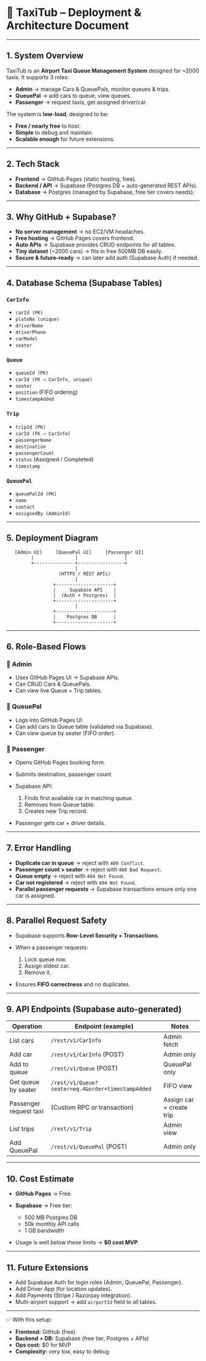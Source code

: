 # 🚖 TaxiTub – Deployment & Architecture Document

---

## 1. System Overview

TaxiTub is an **Airport Taxi Queue Management System** designed for \~2000 taxis.
It supports 3 roles:

* **Admin** → manage Cars & QueuePals, monitor queues & trips.
* **QueuePal** → add cars to queue, view queues.
* **Passenger** → request taxis, get assigned driver/car.

The system is **low-load**, designed to be:

* **Free / nearly free** to host.
* **Simple** to debug and maintain.
* **Scalable enough** for future extensions.

---

## 2. Tech Stack

* **Frontend** → GitHub Pages (static hosting, free).
* **Backend / API** → Supabase (Postgres DB + auto-generated REST APIs).
* **Database** → Postgres (managed by Supabase, free tier covers needs).

---

## 3. Why GitHub + Supabase?

* **No server management** → no EC2/VM headaches.
* **Free hosting** → GitHub Pages covers frontend.
* **Auto APIs** → Supabase provides CRUD endpoints for all tables.
* **Tiny dataset** (\~2000 cars) → fits in free 500MB DB easily.
* **Secure & future-ready** → can later add auth (Supabase Auth) if needed.

---

## 4. Database Schema (Supabase Tables)

### `CarInfo`

* `carId (PK)`
* `plateNo (unique)`
* `driverName`
* `driverPhone`
* `carModel`
* `seater`

### `Queue`

* `queueId (PK)`
* `carId (FK → CarInfo, unique)`
* `seater`
* `position` (FIFO ordering)
* `timestampAdded`

### `Trip`

* `tripId (PK)`
* `carId (FK → CarInfo)`
* `passengerName`
* `destination`
* `passengerCount`
* `status` (Assigned / Completed)
* `timestamp`

### `QueuePal`

* `queuePalId (PK)`
* `name`
* `contact`
* `assignedBy (AdminId)`

---

## 5. Deployment Diagram

```
   [Admin UI]     [QueuePal UI]     [Passenger UI]
         |               |                 |
         +---------------+-----------------+
                         |
                   (HTTPS / REST APIs)
                         |
                 +---------------------+
                 |     Supabase API    |
                 |  (Auth + Postgres)  |
                 +---------------------+
                         |
                 +---------------------+
                 |    Postgres DB      |
                 +---------------------+
```

---

## 6. Role-Based Flows

### 👤 Admin

* Uses GitHub Pages UI → Supabase APIs.
* Can CRUD Cars & QueuePals.
* Can view live Queue + Trip tables.

### 👤 QueuePal

* Logs into GitHub Pages UI.
* Can add cars to Queue table (validated via Supabase).
* Can view queue by seater (FIFO order).

### 👤 Passenger

* Opens GitHub Pages booking form.
* Submits destination, passenger count.
* Supabase API:

  1. Finds first available car in matching queue.
  2. Removes from Queue table.
  3. Creates new Trip record.
* Passenger gets car + driver details.

---

## 7. Error Handling

* **Duplicate car in queue** → reject with `409 Conflict`.
* **Passenger count > seater** → reject with `400 Bad Request`.
* **Queue empty** → reject with `404 Not Found`.
* **Car not registered** → reject with `404 Not Found`.
* **Parallel passenger requests** → Supabase transactions ensure only one car is assigned.

---

## 8. Parallel Request Safety

* Supabase supports **Row-Level Security + Transactions**.
* When a passenger requests:

  1. Lock queue row.
  2. Assign oldest car.
  3. Remove it.
* Ensures **FIFO correctness** and no duplicates.

---

## 9. API Endpoints (Supabase auto-generated)

| Operation              | Endpoint (example)                                | Notes                    |
| ---------------------- | ------------------------------------------------- | ------------------------ |
| List cars              | `/rest/v1/CarInfo`                                | Admin fetch              |
| Add car                | `/rest/v1/CarInfo` (POST)                         | Admin only               |
| Add to queue           | `/rest/v1/Queue` (POST)                           | QueuePal only            |
| Get queue by seater    | `/rest/v1/Queue?seater=eq.4&order=timestampAdded` | FIFO view                |
| Passenger request taxi | (Custom RPC or transaction)                       | Assign car + create trip |
| List trips             | `/rest/v1/Trip`                                   | Admin view               |
| Add QueuePal           | `/rest/v1/QueuePal` (POST)                        | Admin only               |

---

## 10. Cost Estimate

* **GitHub Pages** → Free.
* **Supabase** → Free tier:

  * 500 MB Postgres DB
  * 50k monthly API calls
  * 1 GB bandwidth
* Usage is well below these limits → **\$0 cost MVP**.

---

## 11. Future Extensions

* Add Supabase Auth for login roles (Admin, QueuePal, Passenger).
* Add Driver App (for location updates).
* Add Payments (Stripe / Razorpay integration).
* Multi-airport support → add `airportId` field to all tables.

---

✅ With this setup:

* **Frontend:** GitHub (free)
* **Backend + DB:** Supabase (free tier, Postgres + APIs)
* **Ops cost:** \$0 for MVP
* **Complexity:** very low, easy to debug